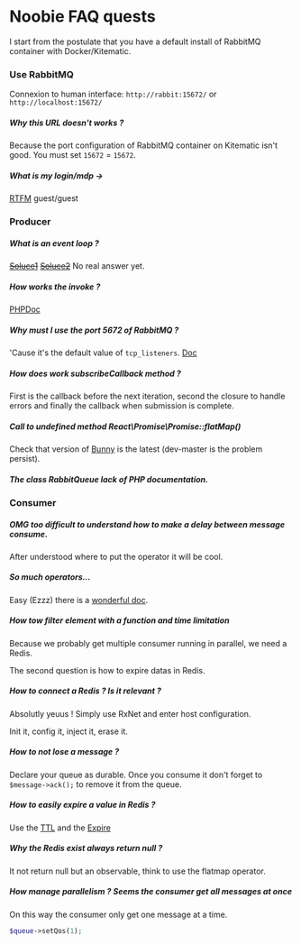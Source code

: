 # Noobie FAQ quests 

I start from the postulate that you have a default install of RabbitMQ 
container with Docker/Kitematic.

### Use RabbitMQ

Connexion to human interface: 
`http://rabbit:15672/` or `http://localhost:15672/`

##### Why this URL doesn't works ?

Because the port configuration of RabbitMQ container on Kitematic isn't good.
You must set `15672` = `15672`. 

##### What is my login/mdp ->
[RTFM](https://hub.docker.com/_/rabbitmq/) guest/guest

### Producer

##### What is an event loop ?

~~[Soluce1](https://github.com/voryx/event-loop)~~
~~[Soluce2](https://github.com/reactphp/event-loop)~~
No real answer yet.

##### How works the invoke ?

[PHPDoc](http://php.net/manual/fr/language.oop5.magic.php#object.invoke)

##### Why must I use the port 5672 of RabbitMQ ?

'Cause it's the default value of `tcp_listeners`. [Doc](https://www.rabbitmq.com/configure.html)

##### How does work subscribeCallback method ?

First is the callback before the next iteration, second the closure to handle
errors and finally the callback when submission is complete.

##### Call to undefined method React\Promise\Promise::flatMap()

Check that version of [Bunny](https://github.com/Domraider/bunny) is the 
latest (dev-master is the problem persist).

##### The class RabbitQueue lack of PHP documentation.

### Consumer

##### OMG too difficult to understand how to make a delay between message consume.

After understood where to put the operator it will be cool.

##### So much operators... 

Easy (Ezzz) there is a 
[wonderful doc](http://reactivex.io/documentation/operators.html).

##### How tow filter element with a function and time limitation

Because we probably get multiple consumer running in parallel, we need a Redis.

The second question is how to expire datas in Redis.

##### How to connect a Redis ? Is it relevant ?

Absolutly yeuus !
Simply use RxNet and enter host configuration.

Init it, config it, inject it, erase it.

##### How to not lose a message ?

Declare your queue as durable. Once you consume it don't forget to 
`$message->ack();` to remove it from the queue.

##### How to easily expire a value in Redis ?

Use the [TTL](https://redis.io/commands/ttl) and the 
[Expire](https://redis.io/commands/expire)

##### Why the Redis exist always return null ?

It not return null but an observable, think to use the flatmap operator.

##### How manage parallelism ? Seems the consumer get all messages at once

On this way the consumer only get one message at a time.

```php
$queue->setQos(1);
```
